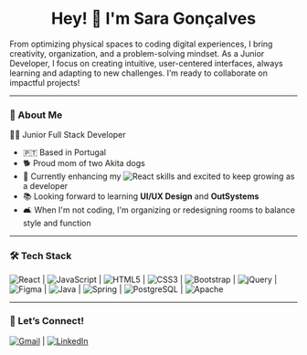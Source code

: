 <h1 align="center">
  <strong>Hey! 👋 I'm Sara Gonçalves</strong>
</h1>

From optimizing physical spaces to coding digital experiences, I bring creativity, organization, and a problem-solving mindset. As a Junior Developer, I focus on creating intuitive, user-centered interfaces, always learning and adapting to new challenges. I’m ready to collaborate on impactful projects!

---

### 🌟 About Me  

👩‍💻 Junior Full Stack Developer

- 🇵🇹 Based in Portugal 
- 🐕 Proud mom of two Akita dogs 
- 🌱 Currently enhancing my ![React](https://img.shields.io/badge/-React-61DAFB?logo=react&logoColor=white&style=flat) skills and excited to keep growing as a developer 
- 📚 Looking forward to learning **UI/UX Design** and **OutSystems**
- 🛋️ When I'm not coding, I'm organizing or redesigning rooms to balance style and function

---

### 🛠 Tech Stack  

![React](https://img.shields.io/badge/-React-61DAFB?logo=react&logoColor=white&style=flat) | 
![JavaScript](https://img.shields.io/badge/-JavaScript-F7DF1E?logo=javascript&logoColor=black&style=flat) | 
![HTML5](https://img.shields.io/badge/-HTML5-E34F26?logo=html5&logoColor=white&style=flat) | 
![CSS3](https://img.shields.io/badge/-CSS3-1572B6?logo=css3&logoColor=white&style=flat) | 
![Bootstrap](https://img.shields.io/badge/-Bootstrap-563D7C?logo=bootstrap&logoColor=white&style=flat) | 
![jQuery](https://img.shields.io/badge/-jQuery-0769AD?logo=jquery&logoColor=white&style=flat) | 
![Figma](https://img.shields.io/badge/-Figma-F24E1E?logo=figma&logoColor=white&style=flat) | 
![Java](https://img.shields.io/badge/-Java-007396?style=flat&logo=coffeescript&logoColor=white) | 
![Spring](https://img.shields.io/badge/-Spring-6DB33F?logo=spring&logoColor=white&style=flat) | 
![PostgreSQL](https://img.shields.io/badge/-PostgreSQL-336791?logo=postgresql&logoColor=white&style=flat) | 
![Apache](https://img.shields.io/badge/-Apache-D22128?logo=apache&logoColor=white&style=flat)

---

### 🤝 Let’s Connect!  

[![Gmail](https://img.shields.io/badge/-Gmail-D14836?logo=gmail&logoColor=white&style=flat)](mailto:sara.goncalves.pro@gmail.com) | 
[![LinkedIn](https://img.shields.io/badge/-LinkedIn-0077B5?logo=linkedin&logoColor=white&style=flat)](https://www.linkedin.com/in/saragoncalvesdev/) 

